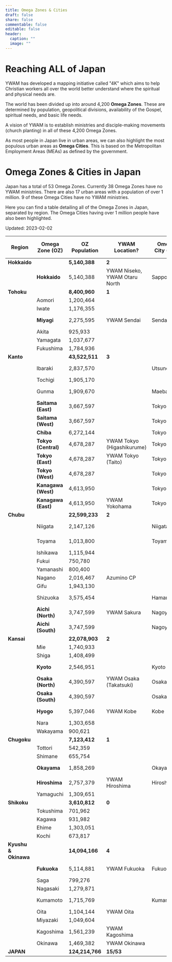 ```yaml
---
title: Omega Zones & Cities
draft: false
share: false
commentable: false
editable: false
header:
  caption: ""
  image: ""
---
```


# Reaching ALL of Japan

YWAM has developed a mapping initiative called "4K" which aims to help Christian workers all over the world better understand where the spiritual and physical needs are.

The world has been divided up into around 4,200 **Omega Zones**. These are determined by population, geopolitical divisions, availability of the Gospel, spiritual needs, and basic life needs.

A vision of YWAM is to establish ministries and disciple-making movements (church planting) in all of these 4,200 Omega Zones.

As most people in Japan live in urban areas, we can also highlight the most populous urban areas as **Omega Cities**. This is based on the Metropolitan Employment Areas (MEAs) as defined by the government.

# Omega Zones & Cities in Japan

Japan has a total of 53 Omega Zones. Currently 38 Omega Zones have no YWAM ministries. There are also 17 urban areas with a population of over 1 million. 9 of these Omega Cities have no YWAM ministries.

Here you can find a table detailing all of the Omega Zones in Japan, separated by region. The Omega Cities having over 1 million people have also been highlighted.

Updated: 2023-02-02

| Region | Omega Zone (OZ) | OZ Population | YWAM Location? | Omega City (OC) | OC Population (Rank) |
| --- | --- | --- | --- | --- | --- |
| **Hokkaido** |  | **5,140,388** | **2** |  |  |
|                  | **Hokkaido** | 5,140,388 | YWAM Niseko, YWAM Otaru North | Sapporo | 2,362,914 (7th) |
| **Tohoku** |  | **8,400,960** | **1** |  |  |
|                  | Aomori | 1,200,464 |  |  |  |
|                  | Iwate | 1,176,355 |  |  |  |
|                  | **Miyagi** | 2,275,595 | YWAM Sendai | Sendai | 1,612,499 (8th) |
|                  | Akita | 925,933 |  |  |  |
|                  | Yamagata | 1,037,677 |  |  |  |
|                  | Fukushima | 1,784,936 |  |  |  |
| **Kanto** |  | **43,522,511** | **3** |  |  |
|                  | Ibaraki | 2,837,570 |  | Utsunomiya | 1,103,745 (15th) |
|                  | Tochigi | 1,905,170 |  |  |  |
|                  | Gunma | 1,909,670 |  | Maebashi | 1,263,034 (12th) |
|                  | **Saitama (East)** | 3,667,597 |  | Tokyo |  |
|                  | **Saitama (West)** | 3,667,597 |  | Tokyo |  |
|                  | **Chiba** | 6,272,144 |  | Tokyo |  |
|                  | **Tokyo (Central)** | 4,678,287 | YWAM Tokyo (Higashikurume) | Tokyo | 35,303,778 (1st) |
|                  | **Tokyo (East)** | 4,678,287 | YWAM Tokyo (Taito) | Tokyo |  |
|                  | **Tokyo (West)** | 4,678,287 |  | Tokyo |  |
|                  | **Kanagawa (West)** | 4,613,950 |  | Tokyo |  |
|                  | **Kanagawa (East)** | 4,613,950 | YWAM Yokohama | Tokyo |  |
| **Chubu** |  | **22,599,233** | **2** |  |  |
|                  | Niigata            | 2,147,126        |  | Niigata         | 1,060,013 (17th) |
|                  | Toyama             | 1,013,800        |  | Toyama         | 1,066,328 (16th)  |
|                  | Ishikawa           | 1,115,944        |  |  |  |
|                  | Fukui              | 750,780        |  |  |  |
|                  | Yamanashi          | 800,400        |  |  |  |
|                  | Nagano             | 2,016,467        | Azumino CP           |  |  |
|                  | Gifu               | 1,943,130        |  |  |  |
|                  | Shizuoka           | 3,575,454        |  | Hamamatsu       | 1,129,296 (13th) |
|                  | **Aichi (North)**  | 3,747,599        | YWAM Sakura | Nagoya           | 6,871,632 (3rd) |
|                  | **Aichi (South)**  | 3,747,599        |  | Nagoya           |  |
| **Kansai**       |                    | **22,078,903**   | **2** |  |  |
|                  | Mie                | 1,740,933        |  |  |  |
|                  | Shiga              | 1,408,499        |  |  |  |
|                  | **Kyoto**          | 2,546,951        |  | Kyoto            | 2,801,044 (4th) |
|                  | **Osaka (North)**  | 4,390,597        | YWAM Osaka (Takatsuki) | Osaka         | 12,078,820 (2nd) |
|                  | **Osaka (South)**  | 4,390,597        |  | Osaka            |  |
|                  | **Hyogo**          | 5,397,046        | YWAM Kobe            | Kobe             | 2,419,973 (6th) |
|                  | Nara               | 1,303,658        |  |  |  |
|                  | Wakayama           | 900,621        |  |  |  |
| **Chugoku**      |                    | **7,123,412**    | **1** |  |  |
|                  | Tottori            | 542,359        |  |  |  |
|                  | Shimane            | 655,754        |  |  |  |
|                  | **Okayama**        | 1,858,269        |  | Okayama          | 1,526,503 (9th) |
|                  | **Hiroshima**      | 2,757,379        | YWAM Hiroshima | Hiroshima       | 1,431,634 (10th) |
|                  | Yamaguchi          | 1,309,651        |  |  |  |
| **Shikoku**      |                    | **3,610,812**    | **0** |  |  |
|                  | Tokushima          | 701,962        |  |  |  |
|                  | Kagawa             | 931,982        |  |  |  |
|                  | Ehime              | 1,303,051        |  |  |  |
|                  | Kochi              | 673,817        |  |  |  |
| **Kyushu & Okinawa** |                | **14,094,166**   | **4** |  |  |
|                  | **Fukuoka**            | 5,114,881        | YWAM Fukuoka | Fukuoka     | 2,565,501 (5th) |
|                  | Saga               | 799,276        |  |  |  |
|                  | Nagasaki           | 1,279,871        |  |  |  |
|                  | Kumamoto           | 1,715,769        |  | Kumamoto        | 1,111,596 (14th) |
|                  | Oita               | 1,104,144        | YWAM Oita            |  |  |
|                  | Miyazaki           | 1,049,604        |  |  |  |
|                  | Kagoshima          | 1,561,239        | YWAM Kagoshima       |  |  |
|                  | Okinawa            | 1,469,382        | YWAM Okinawa         |  |  |
| **JAPAN**        |                    | **124,214,766** | **15/53** |  |  |
